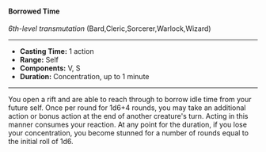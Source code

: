 #### Borrowed Time
*6th-level transmutation* (Bard,Cleric,Sorcerer,Warlock,Wizard)
___
- **Casting Time:** 1 action
- **Range:** Self
- **Components:** V, S
- **Duration:** Concentration, up to 1 minute
---
You open a rift and are able to reach through to borrow idle time from your future self. Once per round for 1d6+4 rounds, you may take an additional action or bonus action at the end of another creature's turn. Acting in this manner consumes your reaction. At any point for the duration, if you lose your concentration, you become stunned for a number of rounds equal to the initial roll of 1d6.

